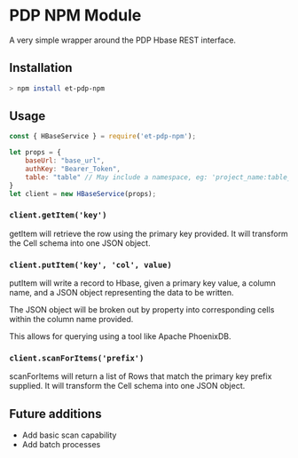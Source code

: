 # PDP NPM Module

A very simple wrapper around the PDP Hbase REST interface.

## Installation

```bash
> npm install et-pdp-npm
```

## Usage

```javascript
const { HBaseService } = require('et-pdp-npm');

let props = {
    baseUrl: "base_url",
    authKey: "Bearer_Token",
    table: "table" // May include a namespace, eg: 'project_name:table_name'
}
let client = new HBaseService(props);
```

### `client.getItem('key')`

getItem will retrieve the row using the primary key provided. It will transform the Cell schema into one JSON object.

### `client.putItem('key', 'col', value)`

putItem will write a record to Hbase, given a primary key value, a column name, and a JSON object representing the data to be written.

The JSON object will be broken out by property into corresponding cells within the column name provided.

This allows for querying using a tool like Apache PhoenixDB.

### `client.scanForItems('prefix')`

scanForItems will return a list of Rows that match the primary key prefix supplied. It will transform the Cell schema into one JSON object.

## Future additions

- Add basic scan capability
- Add batch processes
